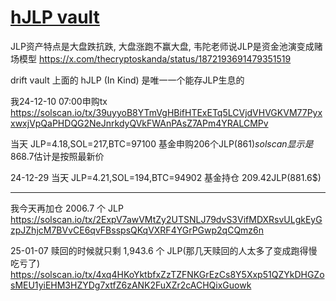 # [hJLP vault](/2024/12/hjlp.md)

JLP资产特点是大盘跌抗跌, 大盘涨跑不赢大盘, 韦陀老师说JLP是资金池演变成赌场模型 <https://x.com/thecryptoskanda/status/1872193691479351519>

drift vault 上面的 hJLP (In Kind) 是唯一一个能存JLP生息的

我24-12-10 07:00申购tx <https://solscan.io/tx/39uyyoB8YTmVgHBifHTExETq5LCVjdVHVGKVM77PyxxwxjVpQaPHDQG2NeJnrkdyQVkFWAnPAsZ7APm4YRALCMPv>

当天 JLP=4.18,SOL=217,BTC=97100 基金申购206个JLP(861$) solscan显示是868.7$估计是按照最新价

24-12-29 当天 JLP=4.21,SOL=194,BTC=94902 基金持仓 209.42JLP(881.6$)

---

我今天再加仓 2006.7 个 JLP <https://solscan.io/tx/2ExpV7awVMtZy2UTSNLJ79dvS3VifMDXRsvULgkEyGzpJZhjcM7BVvCE6qvFBsspsQKqVXRF4YGrPGwp2qCQmz6n>

25-01-07 赎回的时候就只剩 1,943.6 个 JLP(那几天赎回的人太多了变成跑得慢吃亏了) <https://solscan.io/tx/4xq4HKoYktbfxZzTZFNKGrEzCs8Y5Xxp51QZYkDHGZosMEU1yiEHM3HZYDg7xtfZ6zANK2FuXZr2cACHQixGuowk>
